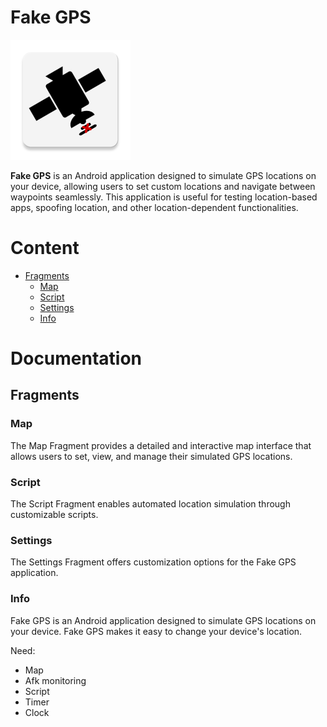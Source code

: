 # Fake GPS

![](./app/src/main/res/mipmap-xxxhdpi/ic_launcher.webp "Fake GPS")

**Fake GPS** is an Android application designed to simulate GPS locations on your device, allowing users to set custom locations and navigate between waypoints seamlessly. This application is useful for testing location-based apps, spoofing location, and other location-dependent functionalities.

# Content
- [Fragments](#fragments)
  - [Map](#map)
  - [Script](#script)
  - [Settings](#settings)
  - [Info](#info)

# Documentation

## Fragments

### Map

The Map Fragment provides a detailed and interactive map interface that allows users to set, view, and manage their simulated GPS locations.

### Script

The Script Fragment enables automated location simulation through customizable scripts.

### Settings

The Settings Fragment offers customization options for the Fake GPS application.

### Info

Fake GPS is an Android application designed to simulate GPS locations on your device. Fake GPS makes it easy to change your device's location.


Need:
- Map
- Afk monitoring
- Script
- Timer
- Clock